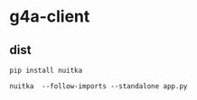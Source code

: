 # g4a-client

## dist

```shell
pip install nuitka

nuitka  --follow-imports --standalone app.py
```
